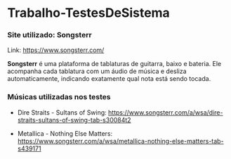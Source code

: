 # Trabalho-TestesDeSistema

### Site utilizado: **Songsterr**  
Link: https://www.songsterr.com/

**Songsterr** é uma plataforma de tablaturas de guitarra, baixo e bateria. Ele acompanha cada tablatura com um áudio de música e desliza automaticamente, indicando exatamente qual nota está sendo tocada.

### Músicas utilizadas nos testes

* Dire Straits - Sultans of Swing:
https://www.songsterr.com/a/wsa/dire-straits-sultans-of-swing-tab-s30084t2

* Metallica - Nothing Else Matters:
https://www.songsterr.com/a/wsa/metallica-nothing-else-matters-tab-s439171
